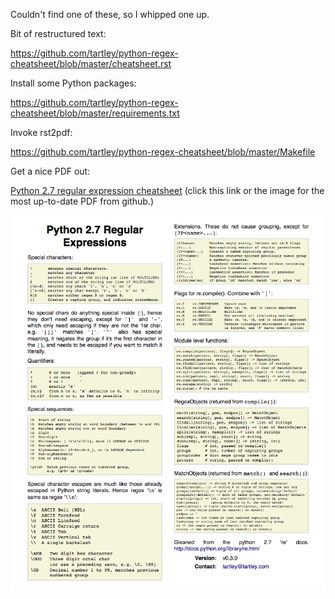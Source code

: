 <!--
.. title: Python 2.7 regular expression cheatsheet
.. slug: python-2-7-regular-expression-cheatsheet
.. date: 2011-10-14 11:20:11-05:00
.. tags: Python
.. category: Python
.. link: 
.. description: 
.. type: text
-->


Couldn't find one of these, so I whipped one up.

Bit of restructured text:

<https://github.com/tartley/python-regex-cheatsheet/blob/master/cheatsheet.rst>

Install some Python packages:

<https://github.com/tartley/python-regex-cheatsheet/blob/master/requirements.txt>

Invoke rst2pdf:

<https://github.com/tartley/python-regex-cheatsheet/blob/master/Makefile>

Get a nice PDF out:

[Python 2.7 regular expression
cheatsheet](https://github.com/tartley/python-regex-cheatsheet/releases/download/v0.3.3/cheatsheet.pdf)
(click this link or the image for the most up-to-date PDF from github.)

[![](/files/2011/10/Python-regular-expression-cheatsheet-0.3.0.png "Python regular expression cheatsheet 0.3.3")](https://github.com/tartley/python-regex-cheatsheet/releases/download/v0.3.3/cheatsheet.pdf)